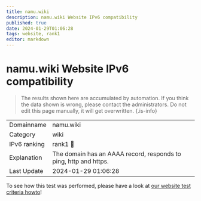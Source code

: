 ```yaml
---
title: namu.wiki
description: namu.wiki Website IPv6 compatibility
published: true
date: 2024-01-29T01:06:28
tags: website, rank1
editor: markdown
---
```


# namu.wiki Website IPv6 compatibility

> The results shown here are accumulated by automation. If you think the data shown is wrong, please contact the administrators. 
> Do not edit this page manually, it will get overwritten.
{.is-info}


|   |   |
| - | - |
| Domainname | namu.wiki
| Category | wiki |
| IPv6 ranking | rank1 :1st_place_medal: |
| Explanation | The domain has an AAAA record, responds to ping, http and https. |
| Last Update | 2024-01-29 01:06:28 |

To see how this test was performed, please have a look at [our website test criteria howto](/howto/testcriteria/website)!


